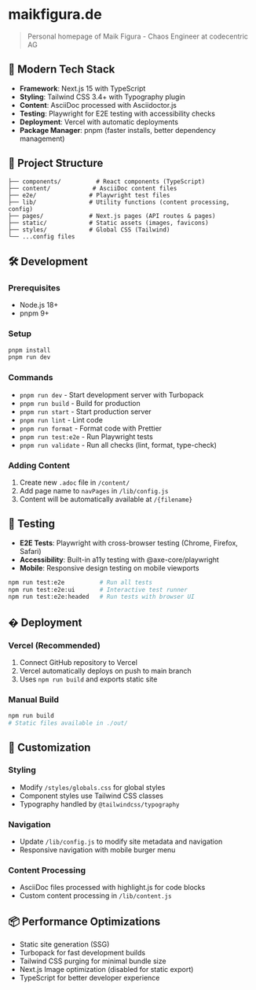 # maikfigura.de

> Personal homepage of Maik Figura - Chaos Engineer at codecentric AG

## 🚀 Modern Tech Stack

- **Framework**: Next.js 15 with TypeScript
- **Styling**: Tailwind CSS 3.4+ with Typography plugin
- **Content**: AsciiDoc processed with Asciidoctor.js
- **Testing**: Playwright for E2E testing with accessibility checks
- **Deployment**: Vercel with automatic deployments
- **Package Manager**: pnpm (faster installs, better dependency management)

## 📁 Project Structure

```
├── components/          # React components (TypeScript)
├── content/            # AsciiDoc content files
├── e2e/               # Playwright test files
├── lib/               # Utility functions (content processing, config)
├── pages/             # Next.js pages (API routes & pages)
├── static/            # Static assets (images, favicons)
├── styles/            # Global CSS (Tailwind)
└── ...config files
```

## 🛠 Development

### Prerequisites

- Node.js 18+
- pnpm 9+

### Setup

```bash
pnpm install
pnpm run dev
```

### Commands

- `pnpm run dev` - Start development server with Turbopack
- `pnpm run build` - Build for production
- `pnpm run start` - Start production server
- `pnpm run lint` - Lint code
- `pnpm run format` - Format code with Prettier
- `pnpm run test:e2e` - Run Playwright tests
- `pnpm run validate` - Run all checks (lint, format, type-check)

### Adding Content

1. Create new `.adoc` file in `/content/`
2. Add page name to `navPages` in `/lib/config.js`
3. Content will be automatically available at `/{filename}`

## 🧪 Testing

- **E2E Tests**: Playwright with cross-browser testing (Chrome, Firefox, Safari)
- **Accessibility**: Built-in a11y testing with @axe-core/playwright
- **Mobile**: Responsive design testing on mobile viewports

```bash
npm run test:e2e          # Run all tests
npm run test:e2e:ui       # Interactive test runner
npm run test:e2e:headed   # Run tests with browser UI
```

## � Deployment

### Vercel (Recommended)

1. Connect GitHub repository to Vercel
2. Vercel automatically deploys on push to main branch
3. Uses `npm run build` and exports static site

### Manual Build

```bash
npm run build
# Static files available in ./out/
```

## 🎨 Customization

### Styling

- Modify `/styles/globals.css` for global styles
- Component styles use Tailwind CSS classes
- Typography handled by `@tailwindcss/typography`

### Navigation

- Update `/lib/config.js` to modify site metadata and navigation
- Responsive navigation with mobile burger menu

### Content Processing

- AsciiDoc files processed with highlight.js for code blocks
- Custom content processing in `/lib/content.js`

## 📦 Performance Optimizations

- Static site generation (SSG)
- Turbopack for fast development builds
- Tailwind CSS purging for minimal bundle size
- Next.js Image optimization (disabled for static export)
- TypeScript for better developer experience
